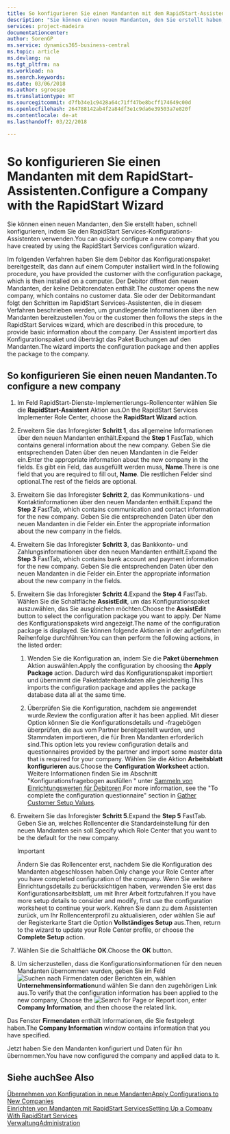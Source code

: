 ```yaml
---
title: So konfigurieren Sie einen Mandanten mit dem RapidStart-Assistenten | Microsoft Docs
description: "Sie können einen neuen Mandanten, den Sie erstellt haben, schnell konfigurieren, indem Sie den RapidStart Services-Konfigurations-Assistenten verwenden."
services: project-madeira
documentationcenter: 
author: SorenGP
ms.service: dynamics365-business-central
ms.topic: article
ms.devlang: na
ms.tgt_pltfrm: na
ms.workload: na
ms.search.keywords: 
ms.date: 03/06/2018
ms.author: sgroespe
ms.translationtype: HT
ms.sourcegitcommit: d7fb34e1c9428a64c71ff47be8bcff174649c00d
ms.openlocfilehash: 264788142ab4f2a84df3e1c9da6e39503a7e820f
ms.contentlocale: de-at
ms.lasthandoff: 03/22/2018

---
```

# <a name="configure-a-company-with-the-rapidstart-wizard"></a><span data-ttu-id="9a6f7-103">So konfigurieren Sie einen Mandanten mit dem RapidStart-Assistenten.</span><span class="sxs-lookup"><span data-stu-id="9a6f7-103">Configure a Company with the RapidStart Wizard</span></span>
<span data-ttu-id="9a6f7-104">Sie können einen neuen Mandanten, den Sie erstellt haben, schnell konfigurieren, indem Sie den RapidStart Services-Konfigurations-Assistenten verwenden.</span><span class="sxs-lookup"><span data-stu-id="9a6f7-104">You can quickly configure a new company that you have created by using the RapidStart Services configuration wizard.</span></span>

<span data-ttu-id="9a6f7-105">Im folgenden Verfahren haben Sie dem Debitor das Konfigurationspaket bereitgestellt, das dann auf einem Computer installiert wird.</span><span class="sxs-lookup"><span data-stu-id="9a6f7-105">In the following procedure, you have provided the customer with the configuration package, which is then installed on a computer.</span></span> <span data-ttu-id="9a6f7-106">Der Debitor öffnet den neuen Mandanten, der keine Debitorendaten enthält.</span><span class="sxs-lookup"><span data-stu-id="9a6f7-106">The customer opens the new company, which contains no customer data.</span></span> <span data-ttu-id="9a6f7-107">Sie oder der Debitormandant folgt den Schritten im RapidStart Services-Assistenten, die in diesem Verfahren beschrieben werden, um grundlegende Informationen über den Mandanten bereitzustellen.</span><span class="sxs-lookup"><span data-stu-id="9a6f7-107">You or the customer then follows the steps in the RapidStart Services wizard, which are described in this procedure, to provide basic information about the company.</span></span> <span data-ttu-id="9a6f7-108">Der Assistent importiert das Konfigurationspaket und überträgt das Paket Buchungen auf den Mandanten.</span><span class="sxs-lookup"><span data-stu-id="9a6f7-108">The wizard imports the configuration package and then applies the package to the company.</span></span>  

## <a name="to-configure-a-new-company"></a><span data-ttu-id="9a6f7-109">So konfigurieren Sie einen neuen Mandanten.</span><span class="sxs-lookup"><span data-stu-id="9a6f7-109">To configure a new company</span></span>  
1. <span data-ttu-id="9a6f7-110">Im Feld RapidStart-Dienste-Implementierungs-Rollencenter wählen Sie die **RapidStart-Assistent** Aktion aus.</span><span class="sxs-lookup"><span data-stu-id="9a6f7-110">On the RapidStart Services Implementer Role Center, choose the **RapidStart Wizard** action.</span></span>  
2. <span data-ttu-id="9a6f7-111">Erweitern Sie das Inforegister **Schritt 1**, das allgemeine Informationen über den neuen Mandanten enthält.</span><span class="sxs-lookup"><span data-stu-id="9a6f7-111">Expand the **Step 1** FastTab, which contains general information about the new company.</span></span> <span data-ttu-id="9a6f7-112">Geben Sie die entsprechenden Daten über den neuen Mandanten in die Felder ein.</span><span class="sxs-lookup"><span data-stu-id="9a6f7-112">Enter the appropriate information about the new company in the fields.</span></span> <span data-ttu-id="9a6f7-113">Es gibt ein Feld, das ausgefüllt werden muss, **Name**.</span><span class="sxs-lookup"><span data-stu-id="9a6f7-113">There is one field that you are required to fill out, **Name**.</span></span> <span data-ttu-id="9a6f7-114">Die restlichen Felder sind optional.</span><span class="sxs-lookup"><span data-stu-id="9a6f7-114">The rest of the fields are optional.</span></span>  
3. <span data-ttu-id="9a6f7-115">Erweitern Sie das Inforegister **Schritt 2**, das Kommunikations- und Kontaktinformationen über den neuen Mandanten enthält.</span><span class="sxs-lookup"><span data-stu-id="9a6f7-115">Expand the **Step 2** FastTab, which contains communication and contact information for the new company.</span></span> <span data-ttu-id="9a6f7-116">Geben Sie die entsprechenden Daten über den neuen Mandanten in die Felder ein.</span><span class="sxs-lookup"><span data-stu-id="9a6f7-116">Enter the appropriate information about the new company in the fields.</span></span>
4. <span data-ttu-id="9a6f7-117">Erweitern Sie das Inforegister **Schritt 3**, das Bankkonto- und Zahlungsinformationen über den neuen Mandanten enthält.</span><span class="sxs-lookup"><span data-stu-id="9a6f7-117">Expand the **Step 3** FastTab, which contains bank account and payment information for the new company.</span></span> <span data-ttu-id="9a6f7-118">Geben Sie die entsprechenden Daten über den neuen Mandanten in die Felder ein.</span><span class="sxs-lookup"><span data-stu-id="9a6f7-118">Enter the appropriate information about the new company in the fields.</span></span>  
5. <span data-ttu-id="9a6f7-119">Erweitern Sie das Inforegister **Schritt 4**.</span><span class="sxs-lookup"><span data-stu-id="9a6f7-119">Expand the **Step 4** FastTab.</span></span> <span data-ttu-id="9a6f7-120">Wählen Sie die Schaltfläche **AssistEdit**, um das Konfigurationspaket auszuwählen, das Sie ausgleichen möchten.</span><span class="sxs-lookup"><span data-stu-id="9a6f7-120">Choose the **AssistEdit** button to select the configuration package you want to apply.</span></span> <span data-ttu-id="9a6f7-121">Der Name des Konfigurationspakets wird angezeigt.</span><span class="sxs-lookup"><span data-stu-id="9a6f7-121">The name of the configuration package is displayed.</span></span> <span data-ttu-id="9a6f7-122">Sie können folgende Aktionen in der aufgeführten Reihenfolge durchführen:</span><span class="sxs-lookup"><span data-stu-id="9a6f7-122">You can then perform the following actions, in the listed order:</span></span>  

    1. <span data-ttu-id="9a6f7-123">Wenden Sie die Konfiguration an, indem Sie die **Paket übernehmen** Aktion auswählen.</span><span class="sxs-lookup"><span data-stu-id="9a6f7-123">Apply the configuration by choosing the **Apply Package** action.</span></span> <span data-ttu-id="9a6f7-124">Dadurch wird das Konfigurationspaket importiert und übernimmt die Paketdatenbankdaten alle gleichzeitig.</span><span class="sxs-lookup"><span data-stu-id="9a6f7-124">This imports the configuration package and applies the package database data all at the same time.</span></span>  

    2. <span data-ttu-id="9a6f7-125">Überprüfen Sie die Konfiguration, nachdem sie angewendet wurde.</span><span class="sxs-lookup"><span data-stu-id="9a6f7-125">Review the configuration after it has been applied.</span></span> <span data-ttu-id="9a6f7-126">Mit dieser Option können Sie die Konfigurationsdetails und -fragebögen überprüfen, die aus vom Partner bereitgestellt wurden, und Stammdaten importieren, die für Ihren Mandanten erforderlich sind.</span><span class="sxs-lookup"><span data-stu-id="9a6f7-126">This option lets you review configuration details and questionnaires provided by the partner and import some master data that is required for your company.</span></span> <span data-ttu-id="9a6f7-127">Wählen Sie die Aktion **Arbeitsblatt konfigurieren** aus.</span><span class="sxs-lookup"><span data-stu-id="9a6f7-127">Choose the **Configuration Worksheet** action.</span></span> <span data-ttu-id="9a6f7-128">Weitere Informationen finden Sie im Abschnitt "Konfigurationsfragebogen ausfüllen " unter [Sammeln von Einrichtungswerten für Debitoren](admin-gather-customer-setup-values.md).</span><span class="sxs-lookup"><span data-stu-id="9a6f7-128">For more information, see the "To complete the configuration questionnaire" section in [Gather Customer Setup Values](admin-gather-customer-setup-values.md).</span></span>  

6. <span data-ttu-id="9a6f7-129">Erweitern Sie das Inforegister **Schritt 5**.</span><span class="sxs-lookup"><span data-stu-id="9a6f7-129">Expand the **Step 5** FastTab.</span></span> <span data-ttu-id="9a6f7-130">Geben Sie an, welches Rollencenter die Standardeinstellung für den neuen Mandanten sein soll.</span><span class="sxs-lookup"><span data-stu-id="9a6f7-130">Specify which Role Center that you want to be the default for the new company.</span></span>  

    > [!IMPORTANT]  
    >  <span data-ttu-id="9a6f7-131">Ändern Sie das Rollencenter erst, nachdem Sie die Konfiguration des Mandanten abgeschlossen haben.</span><span class="sxs-lookup"><span data-stu-id="9a6f7-131">Only change your Role Center after you have completed configuration of the company.</span></span> <span data-ttu-id="9a6f7-132">Wenn Sie weitere Einrichtungsdetails zu berücksichtigen haben, verwenden Sie erst das Konfigurationsarbeitsblatt, um mit Ihrer Arbeit fortzufahren.</span><span class="sxs-lookup"><span data-stu-id="9a6f7-132">If you have more setup details to consider and modify, first use the configuration worksheet to continue your work.</span></span> <span data-ttu-id="9a6f7-133">Kehren Sie dann zu dem Assistenten zurück, um Ihr Rollencenterprofil zu aktualisieren, oder wählen Sie auf der Registerkarte Start die Option **Vollständiges Setup** aus.</span><span class="sxs-lookup"><span data-stu-id="9a6f7-133">Then, return to the wizard to update your Role Center profile, or choose the **Complete Setup** action.</span></span>

7. <span data-ttu-id="9a6f7-134">Wählen Sie die Schaltfläche **OK**.</span><span class="sxs-lookup"><span data-stu-id="9a6f7-134">Choose the **OK** button.</span></span>  
8. <span data-ttu-id="9a6f7-135">Um sicherzustellen, dass die Konfigurationsinformationen für den neuen Mandanten übernommen wurden, geben Sie im Feld ![Suchen nach Firmendaten oder Berichten](media/ui-search/search_small.png "Suchen nach Firmendaten oder Berichten") ein, wählen **Unternehmensinformation**und wählen Sie dann den zugehörigen Link aus.</span><span class="sxs-lookup"><span data-stu-id="9a6f7-135">To verify that the configuration information has been applied to the new company, Choose the ![Search for Page or Report](media/ui-search/search_small.png "Search for Page or Report icon") icon, enter **Company Information**, and then choose the related link.</span></span>

<span data-ttu-id="9a6f7-136">Das Fenster **Firmendaten** enthält Informationen, die Sie festgelegt haben.</span><span class="sxs-lookup"><span data-stu-id="9a6f7-136">The **Company Information** window contains information that you have specified.</span></span>   

<span data-ttu-id="9a6f7-137">Jetzt haben Sie den Mandanten konfiguriert und Daten für ihn übernommen.</span><span class="sxs-lookup"><span data-stu-id="9a6f7-137">You have now configured the company and applied data to it.</span></span>  

## <a name="see-also"></a><span data-ttu-id="9a6f7-138">Siehe auch</span><span class="sxs-lookup"><span data-stu-id="9a6f7-138">See Also</span></span>  
[<span data-ttu-id="9a6f7-139">Übernehmen von Konfiguration in neue Mandanten</span><span class="sxs-lookup"><span data-stu-id="9a6f7-139">Apply Configurations to New Companies</span></span>](admin-apply-configuration-to-new-companies.md)  
[<span data-ttu-id="9a6f7-140">Einrichten von Mandanten mit RapidStart Services</span><span class="sxs-lookup"><span data-stu-id="9a6f7-140">Setting Up a Company With RapidStart Services</span></span>](admin-set-up-a-company-with-rapidstart.md)  
[<span data-ttu-id="9a6f7-141">Verwaltung</span><span class="sxs-lookup"><span data-stu-id="9a6f7-141">Administration</span></span>](admin-setup-and-administration.md)


